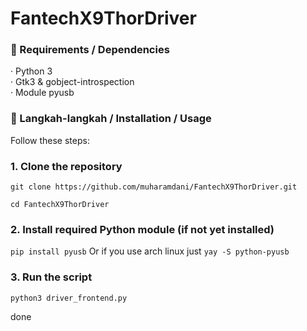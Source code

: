 # FantechX9ThorDriver

### 🔧 Requirements / Dependencies

· Python 3  
· Gtk3 & gobject-introspection  
· Module pyusb  

### 🚀 Langkah-langkah / Installation / Usage


Follow these steps:

### 1. Clone the repository
```git clone https://github.com/muharamdani/FantechX9ThorDriver.git```

```cd FantechX9ThorDriver```

### 2. Install required Python module (if not yet installed)
```pip install pyusb```
Or if you use arch linux just
```yay -S python-pyusb```

### 3. Run the script
```python3 driver_frontend.py```

done
